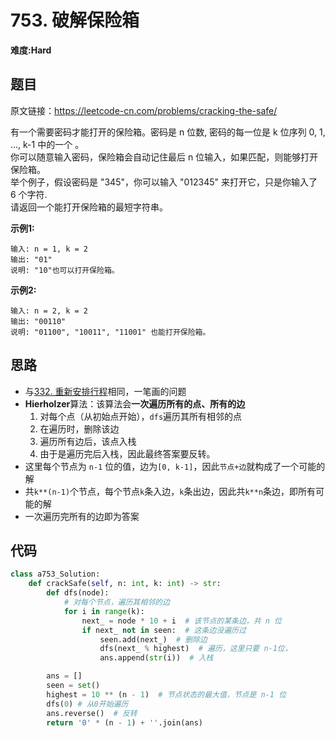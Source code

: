 # 753. 破解保险箱
**难度:Hard**
## 题目
原文链接：https://leetcode-cn.com/problems/cracking-the-safe/

有一个需要密码才能打开的保险箱。密码是 n 位数, 密码的每一位是 k 位序列 0, 1, ..., k-1 中的一个 。  
你可以随意输入密码，保险箱会自动记住最后 n 位输入，如果匹配，则能够打开保险箱。  
举个例子，假设密码是 "345"，你可以输入 "012345" 来打开它，只是你输入了 6 个字符.  
请返回一个能打开保险箱的最短字符串。

**示例1:**
```
输入: n = 1, k = 2
输出: "01"
说明: "10"也可以打开保险箱。
```
**示例2:**
```
输入: n = 2, k = 2
输出: "00110"
说明: "01100", "10011", "11001" 也能打开保险箱。
```

## 思路
* 与[332. 重新安排行程](https://github.com/czzbb/leetcode-python/blob/master/code/0332-%E9%87%8D%E6%96%B0%E5%AE%89%E6%8E%92%E8%A1%8C%E7%A8%8B.md)相同，一笔画的问题
* **Hierholzer**算法：该算法会**一次遍历所有的点、所有的边**
  1. 对每个点（从初始点开始），`dfs`遍历其所有相邻的点
  2. 在遍历时，删除该边
  3. 遍历所有边后，该点入栈
  4. 由于是遍历完后入栈，因此最终答案要反转。
* 这里每个节点为 `n-1` 位的值，边为`[0, k-1]`，因此`节点+边`就构成了一个可能的解
* 共`k**(n-1)`个节点，每个节点`k`条入边，`k`条出边，因此共`k**n`条边，即所有可能的解
* 一次遍历完所有的边即为答案

## 代码
```python
class a753_Solution:
    def crackSafe(self, n: int, k: int) -> str:
        def dfs(node):
            # 对每个节点，遍历其相邻的边
            for i in range(k):
                next_ = node * 10 + i  # 该节点的某条边，共 n 位
                if next_ not in seen:  # 这条边没遍历过
                    seen.add(next_)  # 删除边
                    dfs(next_ % highest)  # 遍历，这里只要 n-1位，
                    ans.append(str(i))  # 入栈

        ans = []
        seen = set()
        highest = 10 ** (n - 1)  # 节点状态的最大值，节点是 n-1 位
        dfs(0) # 从0开始遍历
        ans.reverse()  # 反转
        return '0' * (n - 1) + ''.join(ans)
```
